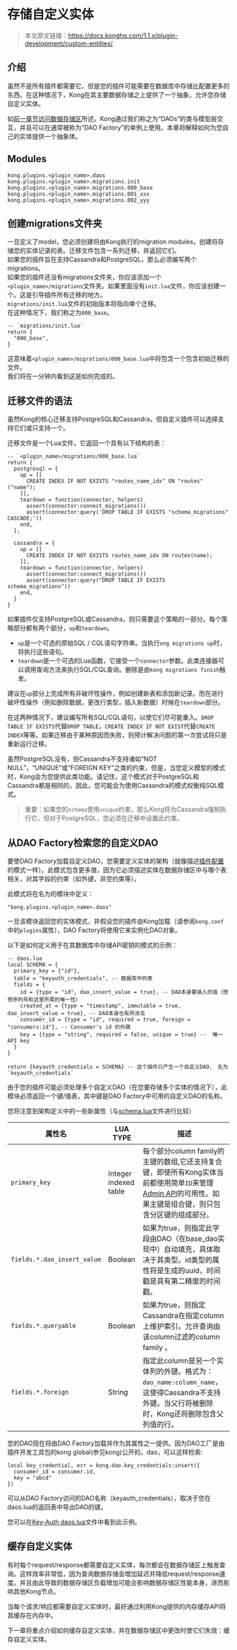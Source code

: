 # 存储自定义实体

> 本文原文链接：https://docs.konghq.com/1.1.x/plugin-development/custom-entities/

## 介绍

虽然不是所有插件都需要它，但是您的插件可能需要在数据库中存储比配置更多的东西。在这种情况下，Kong在其主要数据存储之上提供了一个抽象，允许您存储自定义实体。

如[前一章节访问数据存储区](https://docs.konghq.com/1.1.x/plugin-development/access-the-datastore/)所述。Kong通过我们称之为“DAOs”的类与模型层交互，并且可以在通常被称为“DAO Factory”的单例上使用。本章将解释如何为您自己的实体提供一个抽象体。

## Modules

```
kong.plugins.<plugin_name>.daos
kong.plugins.<plugin_name>.migrations.init
kong.plugins.<plugin_name>.migrations.000_base
kong.plugins.<plugin_name>.migrations.001_xxx
kong.plugins.<plugin_name>.migrations.002_yyy
```
## 创建migrations文件夹

一旦定义了model，您必须创建将由Kong执行的migration modules，创建将存储您的实体记录的表。迁移文件包含一系列迁移，并返回它们。  
如果您的插件旨在支持Cassandra和PostgreSQL，那么必须编写两个migrations。  
如果您的插件还没有migrations文件夹，你应该添加一个`<plugin_name>/migrations`文件夹。如果里面没有`init.lua`文件，你应该创建一个。这是引导插件所有迁移的地方。  
`migrations/init.lua`文件的初始版本将指向单个迁移。  
在这种情况下，我们称之为`000_base`。 
```
-- `migrations/init.lua`
return {
  "000_base",
}
```
这意味着`<plugin_name>/migrations/000_base.lua`中将包含一个包含初始迁移的文件。  
我们将在一分钟内看到这是如何完成的。

## 迁移文件的语法

虽然Kong的核心迁移支持PostgreSQL和Cassandra，但自定义插件可以选择支持它们或只支持一个。

迁移文件是一个Lua文件，它返回一个具有以下结构的表：

```
-- `<plugin_name>/migrations/000_base.lua`
return {
  postgresql = {
    up = [[
      CREATE INDEX IF NOT EXISTS "routes_name_idx" ON "routes" ("name");
    ]],
    teardown = function(connector, helpers)
      assert(connector:connect_migrations())
      assert(connector:query('DROP TABLE IF EXISTS "schema_migrations" CASCADE;'))
    end,
  },

  cassandra = {
    up = [[
      CREATE INDEX IF NOT EXISTS routes_name_idx ON routes(name);
    ]],
    teardown = function(connector, helpers)
      assert(connector:connect_migrations())
      assert(connector:query("DROP TABLE IF EXISTS schema_migrations"))
    end,
  }
}
```

如果插件仅支持PostgreSQL或Cassandra，则只需要这个策略的一部分。每个策略部分都有两个部分，`up`和`teardown`。

- `up`是一个可选的原始SQL / CQL语句字符串。当执行`ong migrations up`时，将执行这些语句。
- `teardown`是一个可选的Lua函数，它接受一个`connector`参数。此类连接器可以调用查询方法来执行SQL/CQL查询。删除是由`kong migrations finish`触发。

建议在`up`部分上完成所有非破坏性操作，例如创建新表和添加新记录。而在进行破坏性操作（例如删除数据，更改行类型，插入新数据）时候在`teardown`部分。

在这两种情况下，建议编写所有SQL/CQL语句，以使它们尽可能重入。`DROP TABLE IF EXISTS`代替`DROP TABLE`，`CREATE INDEX IF NOT EXIST`代替`CREATE INDEX`等等。如果迁移由于某种原因而失败，则预计解决问题的第一次尝试将只是重新运行迁移。

虽然PostgreSQL没有，但Cassandra不支持诸如“NOT NULL”，“UNIQUE”或“FOREIGN KEY”之类的约束，但是，当您定义模型的模式时，Kong会为您提供此类功能。请记住，这个模式对于PostgreSQL和Cassandra都是相同的，因此，您可能会为使用Cassandra的模式权衡纯SQL模式。

> 重要：如果您的`schema`使用`unique`约束，那么Kong将为Cassandra强制执行它，但对于PostgreSQL，您必须在迁移中设置此约束。

## 从DAO Factory检索您的自定义DAO

要使DAO Factory加载自定义DAO，您需要定义实体的架构（就像描述[插件配置](https://docs.konghq.com/1.1.x/plugin-development/plugin-configuration/)的模式一样）。此模式包含更多值，因为它必须描述实体在数据存储区中与哪个表相关，对其字段的约束（如外键，非空约束等）。

此模式将在名为的模块中定义：
```
"kong.plugins.<plugin_name>.daos"
```
一旦该模块返回您的实体模式，并假设您的插件由Kong加载（请参阅`kong.conf`中的`plugins`属性），DAO Factory将使用它来实例化DAO对象。

以下是如何定义用于在其数据库中存储API密钥的模式的示例：

```
-- daos.lua
local SCHEMA = {
  primary_key = {"id"},
  table = "keyauth_credentials", -- 数据库中的表
  fields = {
    id = {type = "id", dao_insert_value = true}, -- DAO本身要插入的值（想想序列号和这里所需的唯一性）
    created_at = {type = "timestamp", immutable = true, dao_insert_value = true}, -- DAO本身也有所涉及
    consumer_id = {type = "id", required = true, foreign = "consumers:id"}, -- Consumer's id 的外键
    key = {type = "string", required = false, unique = true} --  唯一 API key
  }
}

return {keyauth_credentials = SCHEMA} -- 这个插件只产生一个自定义DAO， 名为 `keyauth_credentials`
```

由于您的插件可能必须处理多个自定义DAO（在您要存储多个实体的情况下），此模块必须返回一个键/值表，其中键是DAO Factory中可用的自定义DAO的名称。

您将注意到架构定义中的一些新属性（与[schema.lua](https://docs.konghq.com/1.1.x/plugin-development/plugin-configuration/)文件进行比较）

| 属性名 | LUA TYPE | 描述 |
| -------| -------- | ---- |
| `primary_key` | Integer indexed table | 每个部分column family的主键的数组,它还支持复合键，即使所有Kong实体当前都使用简单`ID`来管理[Admin API](https://docs.konghq.com/1.1.x/admin-api/)的可用性。如果主键是组合键，则只包含分区键的组成部分。 |
| `fields.*.dao_insert_value` | Boolean | 如果为true，则指定此字段由DAO（在base_dao实现中）自动填充，具体取决于其类型。id类型的属性将是生成的uuid，时间戳是具有第二精度的时间戳。 |
| `fields.*.queryable` | Boolean | 如果为true，则指定Cassandra在指定column上维护索引。允许查询由该column过滤的column family 。 |
| `fields.*.foreign` | String | 指定此column是另一个实体列的外键。格式为：`dao_name:column_name`，这使得Cassandra不支持外键。当父行将被删除时，Kong还将删除包含父列值的行。 |

您的DAO现在将由DAO Factory加载并作为其属性之一提供。因为DAO工厂是由插件开发工具包的kong global(参见kong)公开的。dao，可以这样检索:
```
local key_credential, err = kong.dao.key_credentials:insert({
  consumer_id = consumer.id,
  key = "abcd"
})
```

可以从DAO Factory访问的DAO名称（keyauth_credentials），取决于您在daos.lua的返回表中导出DAO的键。

您可以在[Key-Auth daos.lua](https://github.com/Kong/kong/blob/master/kong/plugins/key-auth/daos.lua)文件中看到此示例。

## 缓存自定义实体

有时每个request/response都需要自定义实体，每次都会在数据存储区上触发查询。这样效率非常低，因为查询数据存储会增加延迟并降低request/response速度。并且由此导致的数据存储区负载增加可能会影响数据存储区性能本身，进而影响其他Kong节点。

当每个请求/响应都需要自定义实体时，最好通过利用Kong提供的内存缓存API将其缓存在内存中。

下一章将重点介绍如何缓存自定义实体，并在数据存储区中更改时使它们失效：缓存自定义实体。






















